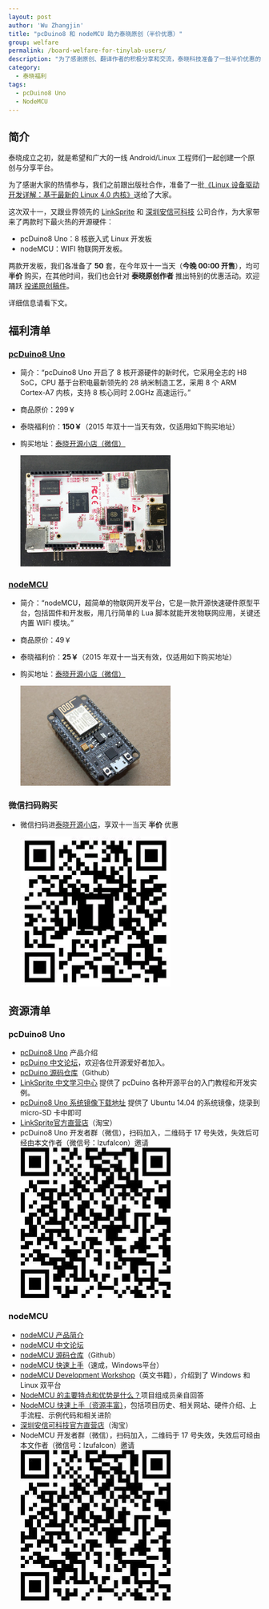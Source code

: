 ```yaml
---
layout: post
author: 'Wu Zhangjin'
title: "pcDuino8 和 nodeMCU 助力泰晓原创（半价优惠）"
group: welfare
permalink: /board-welfare-for-tinylab-users/
description: "为了感谢原创、翻译作者的积极分享和交流，泰晓科技准备了一批半价优惠的开源开发板：pcDuino8 Uno 和 NodeMCU 给大家。"
category:
  - 泰晓福利
tags:
  - pcDuino8 Uno
  - NodeMCU
---
```


## 简介

泰晓成立之初，就是希望和广大的一线 Android/Linux 工程师们一起创建一个原创与分享平台。

为了感谢大家的热情参与，我们之前跟出版社合作，准备了一批[《Linux 设备驱动开发详解：基于最新的 Linux 4.0 内核》](http://tinylab.org/book-welfare-for-tinylab-contributors/)送给了大家。

这次双十一，又跟业界领先的 [LinkSprite](http://www.linksprite.com) 和 [深圳安信可科技](http://www.nodemcu.com) 公司合作，为大家带来了两款时下最火热的开源硬件：

* pcDuino8 Uno：8 核嵌入式 Linux 开发板
* nodeMCU：WIFI 物联网开发板。

两款开发板，我们各准备了 **50** 套，在今年双十一当天（**今晚 00:00 开售**），均可 **半价** 购买，在其他时间，我们也会针对 **泰晓原创作者** 推出特别的优惠活动。欢迎踊跃 [投递原创稿件](http://tinylab.org/post/)。

详细信息请看下文。

## 福利清单

### [pcDuino8 Uno](http://tinylab.org/introduction-of-pcduino8-Uno/)
  * 简介：“pcDuino8 Uno 开启了 8 核开源硬件的新时代，它采用全志的 H8 SoC，CPU 基于台积电最新领先的 28 纳米制造工艺，采用 8 个 ARM Cortex-A7 内核，支持 8 核心同时 2.0GHz 高速运行。”
  * 商品原价：299￥
  * 泰晓福利价：**150￥**（2015 年双十一当天有效，仅适用如下购买地址）
  * 购买地址：[泰晓开源小店（微信）](http://weidian.com/?userid=335178200)

    <img src="/images/boards/pcduino/pcduino8_uno.jpg" title="NodeMCU" width="300">

### [nodeMCU](http://www.nodemcu.com)
  * 简介：“nodeMCU，超简单的物联网开发平台，它是一款开源快速硬件原型平台，包括固件和开发板，用几行简单的 Lua 脚本就能开发物联网应用，关键还内置 WIFI 模块。”
  * 商品原价：49￥
  * 泰晓福利价：**25￥**（2015 年双十一当天有效，仅适用如下购买地址）
  * 购买地址：[泰晓开源小店（微信）](http://weidian.com/?userid=335178200)

    <img src="/images/boards/nodemcu/nodemcu.jpg" title="NodeMCU" width="300">

### 微信扫码购买

  * 微信扫码进[泰晓开源小店](http://weidian.com/?userid=335178200)，享双十一当天 **半价** 优惠

    <img src="/images/weidian/tinylab-shop.jpg" title="泰晓开源小店" width="300">

## 资源清单

### pcDuino8 Uno
  * [pcDuino8 Uno][1] 产品介绍
  * [pcDuino 中文论坛][4]，欢迎各位开源爱好者加入。
  * [pcDuino 源码仓库][12]（Github）
  * [LinkSprite 中文学习中心][3] 提供了 pcDuino 各种开源平台的入门教程和开发实例。
  * [pcDuino8 Uno 系统镜像下载地址][2] 提供了 Ubuntu 14.04 的系统镜像，烧录到 micro-SD 卡中即可
  * [LinkSprite官方直营店](https://item.taobao.com/item.htm?spm=a312a.7700824.w4002-10306272528.18.AoiCcY&id=524127271863)（淘宝）
  * pcDuino8 Uno 开发者群（微信），扫码加入，二维码于 17 号失效，失效后可经由本文作者（微信号：lzufalcon）邀请
    <img src="/images/boards/nodemcu/nodemcu-weixin-group.jpg" title="pcDuino Developer Group" width="300">

### nodeMCU
  * [nodeMCU 产品简介][5]
  * [nodeMCU 中文论坛][9]
  * [nodeMCU 源码仓库][10]（Github）
  * [nodeMCU 快速上手][6]（速成，Windows平台）
  * [nodeMCU Development Workshop][7]（英文书籍），介绍到了 Windows 和 Linux 双平台
  * [NodeMCU 的主要特点和优势是什么？][8]项目组成员亲自回答
  * [NodeMCU 快速上手（资源丰富）][11]，包括项目历史、相关网站、硬件介绍、上手流程、示例代码和相关进阶
  * [深圳安信可科技官方直营店](https://shop72165205.world.taobao.com/)（淘宝）
  * NodeMCU 开发者群（微信），扫码加入，二维码于 17 号失效，失效后可经由本文作者（微信号：lzufalcon）邀请
    <img src="/images/boards/nodemcu/nodemcu-weixin-group.jpg" title="NodeMCU Developer Group" width="300">


 [1]: http://www.linksprite.com/?page_id=1477
 [2]: http://www.linksprite.com/image-for-pcduino8-uno/
 [3]: http://cnlearn.linksprite.com
 [4]: http://www.pcduino.org

 [5]: http://www.nodemcu.com
 [6]: http://wiki.jackslab.org/Getting_Started_with_Noduino_on_Windows
 [7]: https://books.google.com.hk/books?id=XP9ICgAAQBAJ&printsec=frontcover&redir_esc=y#v=onepage&q&f=false
 [8]: http://www.zhihu.com/question/36288709
 [9]: http://bbs.nodemcu.com/
 [10]: https://github.com/nodemcu
 [11]: http://www.bkjia.com/Androidjc/988186.html
 [12]: https://github.com/pcduino
